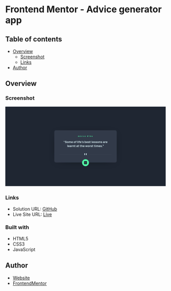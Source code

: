 # Frontend Mentor - Advice generator app

## Table of contents

- [Overview](#overview)
  - [Screenshot](#screenshot)
  - [Links](#links)
- [Author](#author)

## Overview

### Screenshot

![](./screenshot.png)

### Links

- Solution URL:
  [GitHub](https://github.com/gabcchaves/advice-generator-app)
- Live Site URL:
  [Live](https://gabcchaves.github.io/advice-generator-app)

### Built with

- HTML5
- CSS3
- JavaScript

## Author

- [Website](https://gabcchaves.github.io)
- [FrontendMentor](https://www.frontendmentor.io/profile/gabcchaves)

